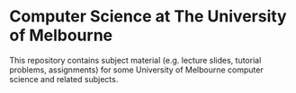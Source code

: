 # Computer Science at The University of Melbourne
This repository contains subject material (e.g. lecture slides, tutorial problems, assignments) for some University of Melbourne computer science and related subjects.
